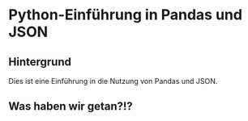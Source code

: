 # Python-Einführung in Pandas und JSON
## Hintergrund
Dies ist eine Einführung in die Nutzung von Pandas und JSON.
## Was haben wir getan?!?
